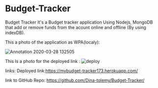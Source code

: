 # Budget-Tracker
Budget Tracker
It's a Budget tracker application Using Nodejs, MongoDB that add or remove funds from the acount online and offline (By using indexDB).

This a photo of the application as WPA(localy):

![Annotation 2020-03-28 132505](https://user-images.githubusercontent.com/55872249/77812766-b4286280-70f7-11ea-9252-c7aebd40d67a.png)

This Is a photo for the deployed link :
![deploy](https://user-images.githubusercontent.com/55872249/77812885-8a237000-70f8-11ea-99ce-ba07d9aeea00.png)

links:
Deployed link:https://mybudget-tracker173.herokuapp.com/

link to GitHub Repo: https://github.com/Dina-tolemy/Budget-Tracker/
